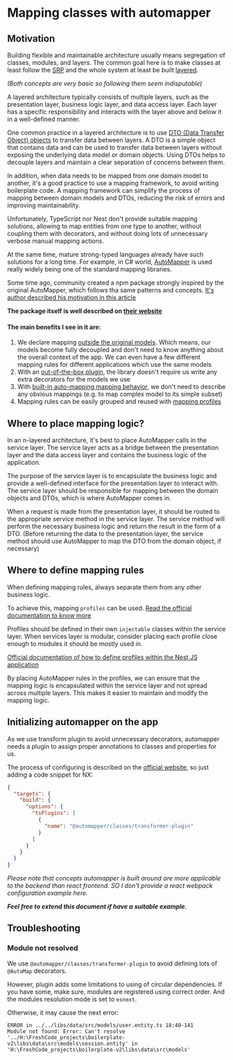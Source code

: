 # Mapping classes with automapper

## Motivation

Building flexible and maintainable architecture usually means segregation of classes, modules, and layers.
The common goal here is to make classes at least follow the [SRP](https://www.enjoyalgorithms.com/blog/single-responsibility-principle-in-oops) and the whole system at least be built [layered](https://www.baeldung.com/cs/layered-architecture).

*(Both concepts are very basic so following them seem indisputable)*


A layered architecture typically consists of multiple layers, such as the presentation layer, business logic layer, and data access layer. Each layer has a specific responsibility and interacts with the layer above and below it in a well-defined manner.

One common practice in a layered architecture is to use [DTO (Data Transfer Object) objects](https://ru.wikipedia.org/wiki/DTO) to transfer data between layers. A DTO is a simple object that contains data and can be used to transfer data between layers without exposing the underlying data model or domain objects. Using DTOs helps to decouple layers and maintain a clear separation of concerns between them.

In addition, when data needs to be mapped from one domain model to another, it's a good practice to use a mapping framework, to avoid writing boilerplate code. A mapping framework can simplify the process of mapping between domain models and DTOs, reducing the risk of errors and improving maintainability.

Unfortunately, TypeScript nor Nest don't provide suitable mapping solutions, allowing to map entities from one type to another, without coupling them with decorators, and without doing lots of unnecessary verbose manual mapping actions. 

At the same time, mature strong-typed languages already have such solutions for a long time. For example, in C# world, [AutoMapper](https://www.nuget.org/packages/automapper/) is used really widely being one of the standard mapping libraries.

Some time ago, community created a npm package strongly inspired by the original AutoMapper, which follows tha same patterns and concepts.
[It's author described his motivation in this article](https://nartc.netlify.app/blogs/automapper-typescript/)

**The package itself is well described on [their website](https://automapperts.netlify.app/)**

#### The main benefits I see in it are:
1. We declare mapping [outside the original models](https://automapperts.netlify.app/docs/tutorial/create-mapping). Which means, our models become fully decoupled and don't need to know anything about the overall context of the app. We can even have a few different mapping rules for different applications which use the same models
1. With an [out-of-the-box plugin](https://automapperts.netlify.app/docs/misc/transformer-plugin), the library doesn't require us write any extra decorators for the models we use
1. With [built-in auto-mapping mapping behavior](https://automapperts.netlify.app/docs/fundamentals/naming-convention), we don't need to describe any obvious mappings (e.g. to map complex model to its simple subset)
1. Mapping rules can be easily grouped and reused with [mapping profiles](https://automapperts.netlify.app/docs/tutorial/mapping-profile)

## Where to place mapping logic?

In an n-layered architecture, it's best to place AutoMapper calls in the service layer. The service layer acts as a bridge between the presentation layer and the data access layer and contains the business logic of the application.

The purpose of the service layer is to encapsulate the business logic and provide a well-defined interface for the presentation layer to interact with. The service layer should be responsible for mapping between the domain objects and DTOs, which is where AutoMapper comes in.

When a request is made from the presentation layer, it should be routed to the appropriate service method in the service layer. The service method will perform the necessary business logic and return the result in the form of a DTO. (Before returning the data to the presentation layer, the service method should use AutoMapper to map the DTO from the domain object, if necessary)

## Where to define mapping rules

When defining mapping rules, always separate them from any other business logic. 

To achieve this, mapping `profiles` can be used. [Read the official documentation to know more](https://automapperts.netlify.app/docs/tutorial/mapping-profile)

Profiles should be defined in their own `injectable` classes within the service layer. When services layer is modular, consider placing each profile close enough to modules it should be mostly used in.

[Official documentation of how to define profiles within the Nest JS application](https://automapperts.netlify.app/docs/nestjs#automapperprofile)

By placing AutoMapper rules in the profiles, we can ensure that the mapping logic is encapsulated within the service layer and not spread across multiple layers. This makes it easier to maintain and modify the mapping logic.

## Initializing automapper on the app
As we use transform plugin to avoid unnecessary decorators, automapper needs a plugin to assign proper annotations to classes and properties for us.

The process of configuring is described on the [official website](https://automapperts.netlify.app/docs/misc/transformer-plugin#nestjs-with-nx), so just adding a code snippet for NX:
```json
{
  "targets": {
    "build": {
      "options": {
        "tsPlugins": [
          {
            "name": "@automapper/classes/transformer-plugin"
          }
        ]
      }
    }
  }
}
```

_Please note that concepts automapper is built around are more applicable to the backend than react frontend. SO I don't provide a react webpack configuration example here._

**_Feel free to extend this document if have a suitable example._**

## Troubleshooting
### Module not resolved
We use `@automapper/classes/transformer-plugin` to avoid defining lots of `@AutoMap` decorators.

However, plugin adds some limitations to using of circular dependencies. If you have some, make sure, modules are registered using correct order. And the modules resolution mode is set to `esnext`.

Otherwise, it may cause the next error:
```text
ERROR in ../../libs/data/src/models/user.entity.ts 18:40-141
Module not found: Error: Can't resolve '../H:\FreshCode_projects\boilerplate-v2\libs\data\src\models\session.entity' in 'H:\FreshCode_projects\boilerplate-v2\libs\data\src\models'
```
